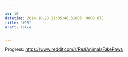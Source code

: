 ```yaml
---

id: 15
datetime: 2014-10-20 21:35:46.31805 +0000 UTC
title: "#15"
draft: false


---
```


Progress: https://www.reddit.com/r/RealAnimalsFakePaws

